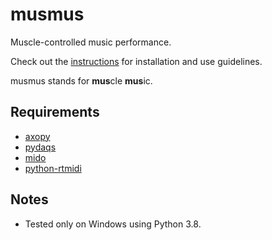 # musmus
Muscle-controlled music performance.

Check out the [instructions](instructions.md) for installation and use guidelines.

musmus stands for **mus**cle **mus**ic.


## Requirements
* [axopy](https://github.com/intellsensing/axopy)
* [pydaqs](https://github.com/intellsensing/pydaqs)
* [mido](https://github.com/mido/mido)
* [python-rtmidi](https://pypi.org/project/python-rtmidi/)

## Notes
* Tested only on Windows using Python 3.8.
